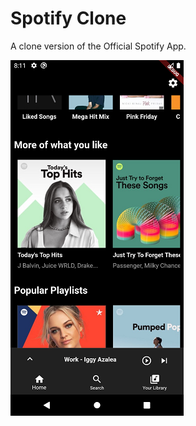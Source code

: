 # Spotify Clone
A clone version of the Official Spotify App.

![alt text](https://github.com/fredricksimi/Spotify-Clone/blob/master/Screenshot_1.png?raw=true=277x569)
